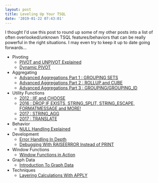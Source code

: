 ```yaml
---
layout: post
title: Leveling Up Your TSQL
date: '2019-01-22 07:43:01'
---
```

I thought I'd use this post to round up some of my other posts into a list of often overlooked/unknown TSQL features/behaviors that can be really powerful in the right situations. I may even try to keep it up to date going forwards...

* Pivoting
   * [PIVOT and UNPIVOT Explained](https://gavindraper.com/2017/05/04/sql-server-pivot-unpivot-explained/)
   * [Dynamic PIVOT](https://gavindraper.com/2017/05/07/sql-server-dynamic-pivot/)
* Aggregating
   * [Advanced Aggregations Part 1 : GROUPING SETS](https://gavindraper.com/2018/04/26/SQL-Server-Grouping-Sets-Explained/)
   * [Advanced Aggregations Part 2 : ROLLUP and CUBE](https://gavindraper.com/2018/04/28/SQL-Server-Advanced-Aggregations/)
   * [Advanced Aggregations Part 3 : GROUPING/GROUPING_ID](https://gavindraper.com/2018/05/01/SQL-Server-Advanced-Aggregations-GroupingId/)
* Utility Functions
   * [2012 : IIF and CHOOSE](https://gavindraper.com/2017/07/06/sql-server-iif-and-choose/)
   * [2016 : DROP IF EXISTS, STRING_SPLIT, STRING_ESCAPE, FORMATMESSAGE and MORE!](https://gavindraper.com/2017/06/06/sql-server-2016-tsql-whats-new/)
   * [2017 : STRING_AGG](https://gavindraper.com/2017/06/20/sql-server-concatenation-with-string-agg/)
   * [2017 : TRANSLATE](https://gavindraper.com/2017/07/05/sql-server-translate-function/)   
* Behavior
   * [NULL Handling Explained](https://gavindraper.com/2018/11/29/SQL-Server-Guide-To-NULL-Handling/)
* Development
   * [Error Handling In Depth](https://gavindraper.com/2018/05/20/SQL-Server-Error-Handling/)
   * [Debugging With RAISEERROR Instead of PRINT](https://gavindraper.com/2018/05/21/SQL-Server-Debug-With-Raiserror/)
* Window Functions
   * [Window Functions in Action](https://gavindraper.com/2017/05/23/sql-server-window-functions-in-action/)
* Graph Data
   * [Introduction To Graph Data](https://gavindraper.com/2017/06/12/sql-server-2017-graph-data/)
* Techniques
   * [Layering Calculations With APPLY](https://gavindraper.com/2018/05/14/SQL-Server-Building-On-Calculations-With-Apply/)

